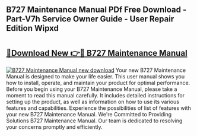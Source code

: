 ## B727 Maintenance Manual PDf Free Download - Part-V7h Service Owner Guide - User Repair Edition Wipxd

# <h2><a href="http://bc6113.oget.top/?id=B727+Maintenance+Manual">🔗Download New 👉🔴 B727 Maintenance Manual</a></h2>

[![B727 Maintenance Manual new download](https://i.imgur.com/5g1atiW.png)](http://bc6113.oget.top/?id=B727+Maintenance+Manual)
Your new B727 Maintenance Manual is designed to make your life easier. This user manual shows you how to install, operate, and maintain your product for optimal performance. Before you begin using your B727 Maintenance Manual, please take a moment to read this manual carefully. It includes detailed instructions for setting up the product, as well as information on how to use its various features and capabilities. Experience the possibilities of list of features with your new B727 Maintenance Manual. We're Committed to Providing Solutions B727 Maintenance Manual. Our team is dedicated to resolving your concerns promptly and efficiently.
